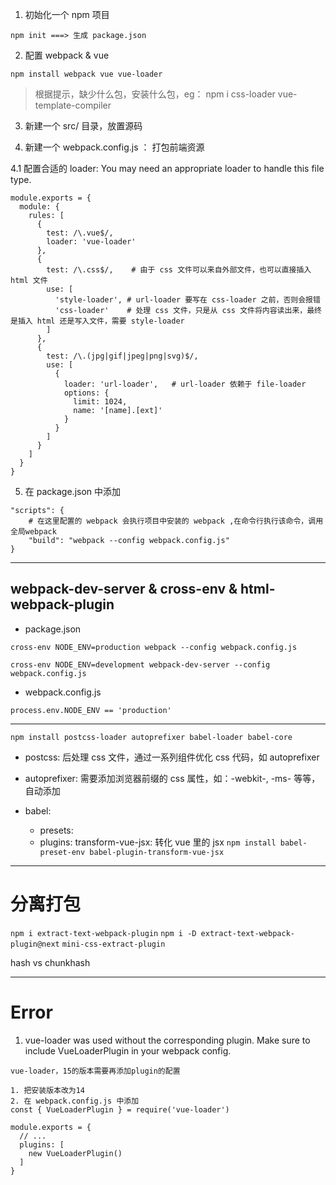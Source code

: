 
1. 初始化一个 npm 项目

```
npm init ===> 生成 package.json
```

2. 配置 webpack & vue

```
npm install webpack vue vue-loader
```

> 根据提示，缺少什么包，安装什么包，eg： npm i css-loader vue-template-compiler

3. 新建一个 src/ 目录，放置源码

4. 新建一个 webpack.config.js ： 打包前端资源

4.1 配置合适的 loader: You may need an appropriate loader to handle this file type.

```
module.exports = {
  module: {
    rules: [
      {
        test: /\.vue$/,
        loader: 'vue-loader'
      },
      {
        test: /\.css$/,    # 由于 css 文件可以来自外部文件，也可以直接插入 html 文件
        use: [
          'style-loader', # url-loader 要写在 css-loader 之前，否则会报错
          'css-loader'    # 处理 css 文件，只是从 css 文件将内容读出来，最终是插入 html 还是写入文件，需要 style-loader
        ]
      },
      {
        test: /\.(jpg|gif|jpeg|png|svg)$/,
        use: [
          {
            loader: 'url-loader',   # url-loader 依赖于 file-loader
            options: {
              limit: 1024,
              name: '[name].[ext]'
            }
          }
        ]
      }
    ]
  }
}
```

5. 在 package.json 中添加

```
"scripts": {
    # 在这里配置的 webpack 会执行项目中安装的 webpack ,在命令行执行该命令，调用全局webpack
    "build": "webpack --config webpack.config.js"
}
```

---

## webpack-dev-server & cross-env & html-webpack-plugin

- package.json

`cross-env NODE_ENV=production webpack --config webpack.config.js`

`cross-env NODE_ENV=development webpack-dev-server --config webpack.config.js`

- webpack.config.js

`process.env.NODE_ENV == 'production'`

---

`npm install postcss-loader autoprefixer babel-loader babel-core`

- postcss: 后处理 css 文件，通过一系列组件优化 css 代码，如 autoprefixer
- autoprefixer: 需要添加浏览器前缀的 css 属性，如：-webkit-, -ms- 等等，自动添加

- babel:
  - presets:
  - plugins: transform-vue-jsx: 转化 vue 里的 jsx
  `npm install babel-preset-env babel-plugin-transform-vue-jsx`

---

# 分离打包

`npm i extract-text-webpack-plugin`
`npm i -D extract-text-webpack-plugin@next`
`mini-css-extract-plugin`

hash vs chunkhash

---

# Error

1. vue-loader was used without the corresponding plugin. Make sure to include VueLoaderPlugin in your webpack config.

```
vue-loader，15的版本需要再添加plugin的配置

1. 把安装版本改为14
2. 在 webpack.config.js 中添加
const { VueLoaderPlugin } = require('vue-loader')

module.exports = {
  // ...
  plugins: [
    new VueLoaderPlugin()
  ]
}
```

